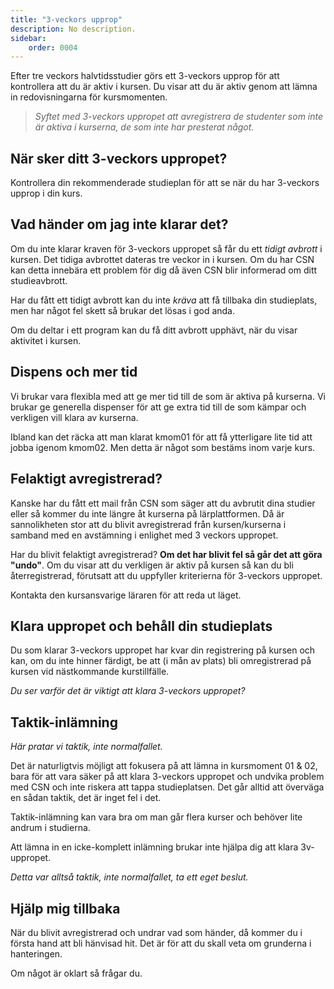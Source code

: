 ```yaml
---
title: "3-veckors upprop"
description: No description.
sidebar:
    order: 0004
---
```


Efter tre veckors halvtidsstudier görs ett 3-veckors upprop för att kontrollera att du är aktiv i kursen. Du visar att du är aktiv genom att lämna in redovisningarna för kursmomenten.

> _Syftet med 3-veckors uppropet att avregistrera de studenter som inte är aktiva i kurserna, de som inte har presterat något._


<!--more-->

## När sker ditt 3-veckors uppropet?

Kontrollera din rekommenderade studieplan för att se när du har 3-veckors upprop i din kurs.

## Vad händer om jag inte klarar det?

Om du inte klarar kraven för 3-veckors uppropet så får du ett _tidigt avbrott_ i kursen. Det tidiga avbrottet dateras tre veckor in i kursen. Om du har CSN kan detta innebära ett problem för dig då även CSN blir informerad om ditt studieavbrott.

Har du fått ett tidigt avbrott kan du inte _kräva_ att få tillbaka din studieplats, men har något fel skett så brukar det lösas i god anda.

Om du deltar i ett program kan du få ditt avbrott upphävt, när du visar aktivitet i kursen.

## Dispens och mer tid

Vi brukar vara flexibla med att ge mer tid till de som är aktiva på kurserna. Vi brukar ge generella dispenser för att ge extra tid till de som kämpar och verkligen vill klara av kurserna.

Ibland kan det räcka att man klarat kmom01 för att få ytterligare lite tid att jobba igenom kmom02. Men detta är något som bestäms inom varje kurs.

## Felaktigt avregistrerad?

Kanske har du fått ett mail från CSN som säger att du avbrutit dina studier eller så kommer du inte längre åt kurserna på lärplattformen. Då är sannolikheten stor att du blivit avregistrerad från kursen/kurserna i samband med en avstämning i enlighet med 3 veckors uppropet.

Har du blivit felaktigt avregistrerad? **Om det har blivit fel så går det att göra "undo"**. Om du visar att du verkligen är aktiv på kursen så kan du bli återregistrerad, förutsatt att du uppfyller kriterierna för 3-veckors uppropet.

Kontakta den kursansvarige läraren för att reda ut läget.

## Klara uppropet och behåll din studieplats

Du som klarar 3-veckors uppropet har kvar din registrering på kursen och kan, om du inte hinner färdigt, be att (i mån av plats) bli omregistrerad på kursen vid nästkommande kurstillfälle.

_Du ser varför det är viktigt att klara 3-veckors uppropet?_

## Taktik-inlämning

_Här pratar vi taktik, inte normalfallet._

Det är naturligtvis möjligt att fokusera på att lämna in kursmoment 01 & 02, bara för att vara säker på att klara 3-veckors uppropet och undvika problem med CSN och inte riskera att tappa studieplatsen. Det går alltid att överväga en sådan taktik, det är inget fel i det.

Taktik-inlämning kan vara bra om man går flera kurser och behöver lite andrum i studierna.

Att lämna in en icke-komplett inlämning brukar inte hjälpa dig att klara 3v-uppropet.

_Detta var alltså taktik, inte normalfallet, ta ett eget beslut._

## Hjälp mig tillbaka

När du blivit avregistrerad och undrar vad som händer, då kommer du i första hand att bli hänvisad hit. Det är för att du skall veta om grunderna i hanteringen.

Om något är oklart så frågar du.
